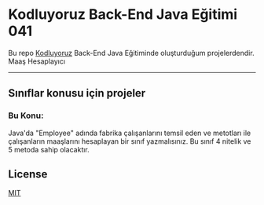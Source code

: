 # Kodluyoruz Back-End Java Eğitimi 041

Bu repo [Kodluyoruz](https://www.kodluyoruz.org) Back-End Java Eğitiminde 
oluşturduğum projelerdendir.
Maaş Hesaplayıcı

---
## Sınıflar konusu için projeler
### Bu Konu:

Java'da "Employee" adında fabrika çalışanlarını temsil eden ve metotları ile çalışanların maaşlarını hesaplayan bir sınıf yazmalısınız. Bu sınıf 4 nitelik ve 5 metoda sahip olacaktır.

## License
[MIT](https://choosealicense.com/licenses/mit/)

